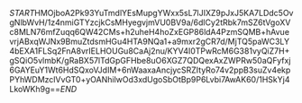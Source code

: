 $START$HMOjboA2Pk93YuTmdlYEsMupgYWxx5sL7lJIXZ9pJxJ5KA7LDdc5OvgNlbWvH/1z4nmiGTYzcjkCsMHyegvjmVU0BV9a/6dlCy2tRbk7mSZ6tVgoXVc8MLN76mfZuqq6QW42CMs+h2uheH4hoZxEGP86ldA4PzmSQMB+hAvuevrjABxqWJNx9BmuZtdsmHGu4HTA9NQa1+a9mxr2gCR7d/MjTQ5paWC3LY4bEXA1FLSq2FnA8vrIELHOUGu8CaAj2nu/KYV4I0TPwRcM6G381vyQiZ7H+gSQiO5vlmbK/gRaBX57lTdGpGFHbe8uO6XGZ7QDQexAxZWPRw50aQFyfxj6GAYEuY1Wt6HdSQxoVJdIM+6nWaaxaAncjycSRZItyRo74v2ppB3suZv4ekpPYhWDMzclVvGT0+yOANhilwOd3xdUgoSbOtBp9P6Lvbi7AwAK60/1HSkYj4LkoWKh9g==$END$